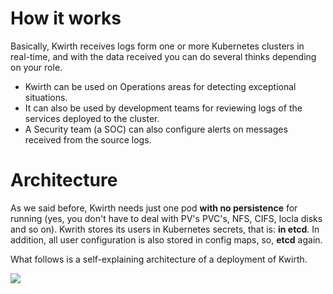 # How it works
Basically, Kwirth receives logs form one or more Kubernetes clusters in real-time, and with the data received you can do several thinks depending on your role.

  - Kwirth can be used on Operations areas for detecting exceptional situations.
  - It can also be used by development teams for reviewing logs of the services deployed to the cluster.
  - A Security team (a SOC) can also configure alerts on messages received from the source logs.

# Architecture
As we said before, Kwirth needs just one pod **with no persistence** for running (yes, you don't have to deal with PV's PVC's, NFS, CIFS, locla disks and so on). Kwrith stores its users in Kubernetes secrets, that is: **in etcd**. In addition, all user configuration is also stored in config maps, so, **etcd** again.

What follows is a self-explaining architecture of a deployment of Kwirth.

![](/_media/kwirth-arch.png)